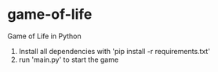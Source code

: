 # game-of-life
Game of Life in Python

1. Install all dependencies with 'pip install -r requirements.txt'
2. run 'main.py' to start the game

